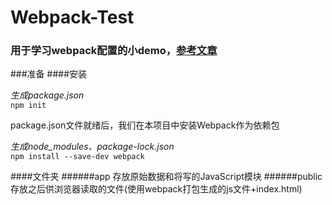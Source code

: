 # Webpack-Test 
### 用于学习webpack配置的小demo，[参考文章](https://segmentfault.com/a/1190000006178770)

###准备
####安装

*生成package.json*  
`npm init`

package.json文件就绪后，我们在本项目中安装Webpack作为依赖包 

*生成node_modules、package-lock.json*  
`npm install --save-dev webpack` 

####文件夹
######app
存放原始数据和将写的JavaScript模块
######public
存放之后供浏览器读取的文件(使用webpack打包生成的js文件+index.html)
